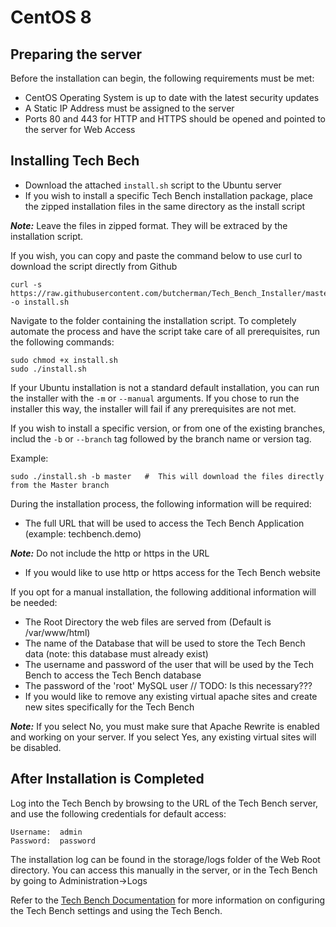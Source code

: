 # CentOS 8

## Preparing the server

Before the installation can begin, the following requirements must be met:

* CentOS Operating System is up to date with the latest security updates
* A Static IP Address must be assigned to the server
* Ports 80 and 443 for HTTP and HTTPS should be opened and pointed to the server for Web Access

## Installing Tech Bech

* Download the attached `install.sh` script to the Ubuntu server
* If you wish to install a specific Tech Bench installation package, place the zipped installation files in the same directory as the install script

***Note:***  Leave the files in zipped format.  They will be extraced by the installation script.

If you wish, you can copy and paste the command below to use curl to download the script directly from Github

    curl -s https://raw.githubusercontent.com/butcherman/Tech_Bench_Installer/master/src/CentOS/install.sh -o install.sh

Navigate to the folder containing the installation script.  To completely automate the process and have the script take care of all prerequisites, run the following commands:

    sudo chmod +x install.sh
    sudo ./install.sh

If your Ubuntu installation is not a standard default installation, you can run the installer with the `-m` or `--manual` arguments.  If you chose to run the installer this way, the installer will fail if any prerequisites are not met.

If you wish to install a specific version, or from one of the existing branches, includ the `-b` or `--branch` tag followed by the branch name or version tag.

Example:

    sudo ./install.sh -b master   #  This will download the files directly from the Master branch

During the installation process, the following information will be required:

* The full URL that will be used to access the Tech Bench Application (example: techbench.demo)

***Note:***  Do not include the http or https in the URL

* If you would like to use http or https access for the Tech Bench website

If you opt for a manual installation, the following additional information will be needed:

* The Root Directory the web files are served from (Default is /var/www/html)
* The name of the Database that will be used to store the Tech Bench data (note:  this database must already exist)
* The username and password of the user that will be used by the Tech Bench to access the Tech Bench database
* The password of the 'root' MySQL user   //  TODO:  Is this necessary???
* If you would like to remove any existing virtual apache sites and create new sites specifically for the Tech Bench

***Note:*** If you select No, you must make sure that Apache Rewrite is enabled and working on your server.  If you select Yes, any existing virtual sites will be disabled.

## After Installation is Completed

Log into the Tech Bench by browsing to the URL of the Tech Bench server, and use the following credentials for default access:

    Username:  admin
    Password:  password

The installation log can be found in the storage/logs folder of the Web Root directory.  You can access this manually in the server, or in the Tech Bench by going to Administration->Logs

Refer to the [Tech Bench Documentation](https://tech-bench.readthedocs.io/en/latest/) for more information on configuring the Tech Bench settings and using the Tech Bench.
